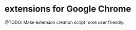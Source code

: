 extensions for Google Chrome
============================

@TODO: Make extension creation script more user friendly.
